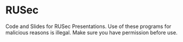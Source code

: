 # RUSec
Code and Slides for RUSec Presentations.
Use of these programs for malicious reasons is illegal. Make sure you have permission before use.
